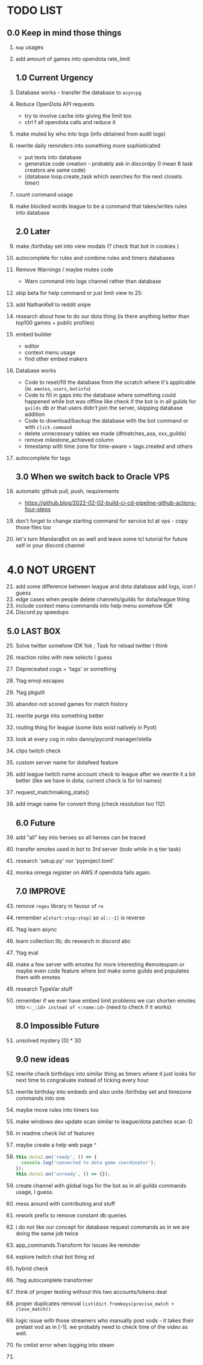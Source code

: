 # TODO LIST
   ## 0.0 Keep in mind those things
1. `map` usages
2. add amount of games into opendota rate_limit

   ## 1.0 Current Urgency
3. Database works - transfer the database to `asyncpg`
4. Reduce OpenDota API requests 
   * try to involve cache into giving the limit too
   * ctrl f all opendota calls and reduce it
5. make muted by who into logs (info obtained from audit logs)
6. rewrite daily reminders into something more sophisticated 
    * put texts into database
    * generalize code creation - probably ask in discordpy (I mean 6 task creators are same code)
    * (database loop.create_task which searches for the next closets timer)
7. count command usage
8. make blocked words league to be a command that takes/writes rules into database

   ## 2.0 Later 
9. make /birthday set into view modals (? check that bot in cookies )
10. autocomplete for rules and combine rules and timers databases
11. Remove Warnings / maybe mutes code
    * Warn command into logs channel rather than database
12. skip beta for help command or just limit view to 25:
13. add NathanKell to reddit snipe
14. research about how to do our dota thing (is there anything better than top100 games + public profiles)
15. embed builder
    * editor 
    * context menu usage 
    * find other embed makers
16. Database works
    * Code to reset/fill the database from the scratch where it's applicable (ie. `emotes`, `users`, `botinfo`)
    * Code to fill in gaps into the database where something could happened while bot was offline like check if the bot is in all guilds for `guilds` db or that users didn't join the server, skipping database addition 
    * Code to download/backup the database with the bot command or with `click.command`
    * delete unnecessary tables we made (dfmatches_asa, xxx_guilds)
    * remove milestone_achieved column
    * timestamp with time zone for time-aware > tags.created and others
17. autocomplete for tags

    ## 3.0 When we switch back to Oracle VPS
18. automatic github pull, push, requirements
     * https://github.blog/2022-02-02-build-ci-cd-pipeline-github-actions-four-steps
19. don't forget to change starting command for service tcl at vps - copy those files too
20. let's turn MandaraBot on as well and leave some tcl tutorial for future self in your discord channel

   # 4.0 NOT URGENT
21. add some difference between league and dota database add logs, icon I guess
22. edge cases when people delete channels/guilds for dota/league thing
23. include context menu commands into help menu somehow IDK
24. Discord py speedups

   ## 5.0 LAST BOX
25. Solve twitter somehow IDK fok ; Task for reload twitter I think 
26. reaction roles with new selects I guess
27. Depreceated cogs = 'tags' or something
28. ?tag emoji escapes 
29. ?tag pkgutil
30. abandon not scored games for match history
31. rewrite purge into something better
32. routing thing for league (some lists exist natively in Pyot)
33. look at every cog in robo danny/pycord manager/stella
34. clips twitch check 
35. custom server name for dotafeed feature
36. add league twitch name account check to league after we rewrite it a bit better (like we have in dota; current check is for lol names)
37. request_matchmaking_stats()
38. add image name for convert thing (check resolution too 112)

    ## 6.0 Future
39. add "all" key into heroes so all heroes can be traced
40. transfer emotes used in bot to 3rd server (todo while in q tier task)
41. research 'setup.py' nor 'pyproject.toml'
42. monka omega register on AWS if opendota fails again.

    ## 7.0 IMPROVE
43. remove `regex` library in favour of `re`
44. remember `a[start:stop:step]` so `a[::-1]` is reverse
45. ?tag learn async
46. learn collection lib; do research in discord abc
47. ?tag eval
48. make a few server with emotes for more interesting #emotespam or maybe even code feature where bot make some guilds and populates them with emotes
49. research TypeVar stuff
50. remember if we ever have embed limit problems we can shorten emotes into `<:_:id> instead of <:name:id>` (need to check if it works)

    ## 8.0 Impossible Future
51. unsolved mystery [0] * 30

    ## 9.0 new ideas
52. rewrite check birthdays into similar thing as timers where it just looks for next time to congraluate instead of ticking every hour
53. rewrite birthday into embeds and also unite /birthday set and timezone commands into one 
54. maybe move rules into timers too
55. make windows dev update scan similar to league/dota patches scan :D
56. in readme check list of features
57. maybe create a help web page ^
58. ```typescript
    this.dota2.on('ready', () => {
      console.log('connected to dota game coordinator');
    });
    this.dota2.on('unready', () => {});
    ```
59. create channel with global logs for the bot as in all guilds commands usage, I guess.
60. mess around with contributing and stuff
61. rework prefix to remove constant db queries
62. i do not like our concept for database request commands as in we are doing the same job twice
63. app_commands.Transform for issues lke reminder
64. explore twitch chat bot thing xd
65. hybrid check
66. ?tag autocomplete transformer
67. think of proper testing without this two accounts/tokens deal
68. proper duplicates removal `list(dict.fromkeys(precise_match + close_match))`
69. logic issue with those streamers who manually post vods - it takes their prelast vod as in [-1]. 
    we probably need to check time of the video as well.
70. fix cmlist error when logging into steam
71. 
